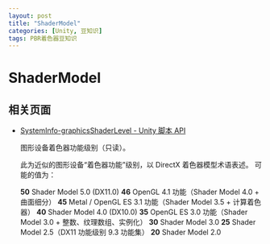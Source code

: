 ```yaml
---
layout: post
title: "ShaderModel"
categories: [Unity, 豆知识]
tags: PBR着色器豆知识
---
```



# ShaderModel

## 相关页面

- [SystemInfo-graphicsShaderLevel - Unity 脚本 API](https://docs.unity.cn/cn/current/ScriptReference/SystemInfo-graphicsShaderLevel.html)

  图形设备着色器功能级别（只读）。

  此为近似的图形设备“着色器功能”级别，以 DirectX 着色器模型术语表述。 可能的值为：

  **50** Shader Model 5.0 (DX11.0)
  **46** OpenGL 4.1 功能（Shader Model 4.0 + 曲面细分）
  **45** Metal / OpenGL ES 3.1 功能（Shader Model 3.5 + 计算着色器）
  **40** Shader Model 4.0 (DX10.0)
  **35** OpenGL ES 3.0 功能（Shader Model 3.0 + 整数、纹理数组、实例化）
  **30** Shader Model 3.0
  **25** Shader Model 2.5（DX11 功能级别 9.3 功能集）
  **20** Shader Model 2.0